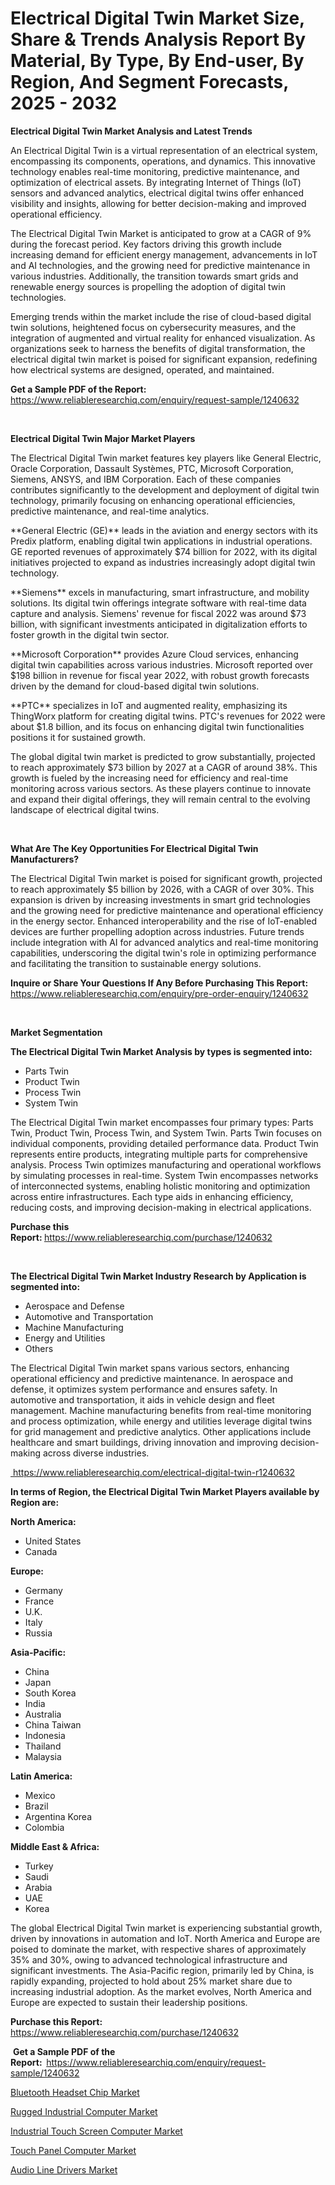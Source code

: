 <p><h1>Electrical Digital Twin Market Size, Share & Trends Analysis Report By Material, By Type, By End-user, By Region, And Segment Forecasts, 2025 - 2032</h1></p><p><strong>Electrical Digital Twin Market Analysis and Latest Trends</strong></p>
<p><p>An Electrical Digital Twin is a virtual representation of an electrical system, encompassing its components, operations, and dynamics. This innovative technology enables real-time monitoring, predictive maintenance, and optimization of electrical assets. By integrating Internet of Things (IoT) sensors and advanced analytics, electrical digital twins offer enhanced visibility and insights, allowing for better decision-making and improved operational efficiency.</p><p>The Electrical Digital Twin Market is anticipated to grow at a CAGR of 9% during the forecast period. Key factors driving this growth include increasing demand for efficient energy management, advancements in IoT and AI technologies, and the growing need for predictive maintenance in various industries. Additionally, the transition towards smart grids and renewable energy sources is propelling the adoption of digital twin technologies.</p><p>Emerging trends within the market include the rise of cloud-based digital twin solutions, heightened focus on cybersecurity measures, and the integration of augmented and virtual reality for enhanced visualization. As organizations seek to harness the benefits of digital transformation, the electrical digital twin market is poised for significant expansion, redefining how electrical systems are designed, operated, and maintained.</p></p>
<p><strong>Get a Sample PDF of the Report:&nbsp;</strong> <a href="https://www.reliableresearchiq.com/enquiry/request-sample/1240632?utm_campaign=1896&utm_medium=2&utm_source=Github&utm_content=ia&utm_term=06042025&utm_id=electrical-digital-twin">https://www.reliableresearchiq.com/enquiry/request-sample/1240632</a></p>
<p>&nbsp;</p>
<p><strong>Electrical Digital Twin Major Market Players</strong></p>
<p><p>The Electrical Digital Twin market features key players like General Electric, Oracle Corporation, Dassault Systèmes, PTC, Microsoft Corporation, Siemens, ANSYS, and IBM Corporation. Each of these companies contributes significantly to the development and deployment of digital twin technology, primarily focusing on enhancing operational efficiencies, predictive maintenance, and real-time analytics.</p><p>**General Electric (GE)** leads in the aviation and energy sectors with its Predix platform, enabling digital twin applications in industrial operations. GE reported revenues of approximately $74 billion for 2022, with its digital initiatives projected to expand as industries increasingly adopt digital twin technology.</p><p>**Siemens** excels in manufacturing, smart infrastructure, and mobility solutions. Its digital twin offerings integrate software with real-time data capture and analysis. Siemens' revenue for fiscal 2022 was around $73 billion, with significant investments anticipated in digitalization efforts to foster growth in the digital twin sector.</p><p>**Microsoft Corporation** provides Azure Cloud services, enhancing digital twin capabilities across various industries. Microsoft reported over $198 billion in revenue for fiscal year 2022, with robust growth forecasts driven by the demand for cloud-based digital twin solutions.</p><p>**PTC** specializes in IoT and augmented reality, emphasizing its ThingWorx platform for creating digital twins. PTC's revenues for 2022 were about $1.8 billion, and its focus on enhancing digital twin functionalities positions it for sustained growth.</p><p>The global digital twin market is predicted to grow substantially, projected to reach approximately $73 billion by 2027 at a CAGR of around 38%. This growth is fueled by the increasing need for efficiency and real-time monitoring across various sectors. As these players continue to innovate and expand their digital offerings, they will remain central to the evolving landscape of electrical digital twins.</p></p>
<p>&nbsp;</p>
<p><strong>What Are The Key Opportunities For Electrical Digital Twin Manufacturers?</strong></p>
<p><p>The Electrical Digital Twin market is poised for significant growth, projected to reach approximately $5 billion by 2026, with a CAGR of over 30%. This expansion is driven by increasing investments in smart grid technologies and the growing need for predictive maintenance and operational efficiency in the energy sector. Enhanced interoperability and the rise of IoT-enabled devices are further propelling adoption across industries. Future trends include integration with AI for advanced analytics and real-time monitoring capabilities, underscoring the digital twin's role in optimizing performance and facilitating the transition to sustainable energy solutions.</p></p>
<p><strong>Inquire or Share Your Questions If Any Before Purchasing This Report:</strong> <a href="https://www.reliableresearchiq.com/enquiry/pre-order-enquiry/1240632?utm_campaign=1896&utm_medium=2&utm_source=Github&utm_content=ia&utm_term=06042025&utm_id=electrical-digital-twin">https://www.reliableresearchiq.com/enquiry/pre-order-enquiry/1240632</a></p>
<p>&nbsp;</p>
<p><strong>Market Segmentation</strong></p>
<p><strong>The Electrical Digital Twin Market Analysis by types is segmented into:</strong></p>
<p><ul><li>Parts Twin</li><li>Product Twin</li><li>Process Twin</li><li>System Twin</li></ul></p>
<p><p>The Electrical Digital Twin market encompasses four primary types: Parts Twin, Product Twin, Process Twin, and System Twin. Parts Twin focuses on individual components, providing detailed performance data. Product Twin represents entire products, integrating multiple parts for comprehensive analysis. Process Twin optimizes manufacturing and operational workflows by simulating processes in real-time. System Twin encompasses networks of interconnected systems, enabling holistic monitoring and optimization across entire infrastructures. Each type aids in enhancing efficiency, reducing costs, and improving decision-making in electrical applications.</p></p>
<p><strong>Purchase this Report:&nbsp;</strong><a href="https://www.reliableresearchiq.com/purchase/1240632?utm_campaign=1896&utm_medium=2&utm_source=Github&utm_content=ia&utm_term=06042025&utm_id=electrical-digital-twin">https://www.reliableresearchiq.com/purchase/1240632</a></p>
<p>&nbsp;</p>
<p><strong>The Electrical Digital Twin Market Industry Research by Application is segmented into:</strong></p>
<p><ul><li>Aerospace and Defense</li><li>Automotive and Transportation</li><li>Machine Manufacturing</li><li>Energy and Utilities</li><li>Others</li></ul></p>
<p><p>The Electrical Digital Twin market spans various sectors, enhancing operational efficiency and predictive maintenance. In aerospace and defense, it optimizes system performance and ensures safety. In automotive and transportation, it aids in vehicle design and fleet management. Machine manufacturing benefits from real-time monitoring and process optimization, while energy and utilities leverage digital twins for grid management and predictive analytics. Other applications include healthcare and smart buildings, driving innovation and improving decision-making across diverse industries.</p></p>
<p><a href="https://www.reliableresearchiq.com/electrical-digital-twin-r1240632?utm_campaign=1896&utm_medium=2&utm_source=Github&utm_content=ia&utm_term=06042025&utm_id=electrical-digital-twin">&nbsp;https://www.reliableresearchiq.com/electrical-digital-twin-r1240632</a></p>
<p><strong>In terms of Region, the Electrical Digital Twin Market Players available by Region are:</strong></p>
<p>
    <p> <strong> North America: </strong>
        <ul>
            <li>United States</li>
            <li>Canada</li>
        </ul>
        </p> 
    <p> <strong> Europe: </strong>
        <ul>
            <li>Germany</li>
            <li>France</li>
            <li>U.K.</li>
            <li>Italy</li>
            <li>Russia</li>
        </ul>
        </p> 
    <p> <strong> Asia-Pacific: </strong>
        <ul>
            <li>China</li>
            <li>Japan</li>
            <li>South Korea</li>
            <li>India</li>
            <li>Australia</li>
            <li>China Taiwan</li>
            <li>Indonesia</li>
            <li>Thailand</li>
            <li>Malaysia</li>
        </ul>
        </p> 
    <p> <strong> Latin America: </strong>
        <ul>
            <li>Mexico</li>
            <li>Brazil</li>
            <li>Argentina Korea</li>
            <li>Colombia</li>
        </ul>
        </p> 
    <p> <strong> Middle East & Africa: </strong>
        <ul>
            <li>Turkey</li>
            <li>Saudi</li>
            <li>Arabia</li>
            <li>UAE</li>
            <li>Korea</li>
        </ul>
    </p>
    </p>
<p><p>The global Electrical Digital Twin market is experiencing substantial growth, driven by innovations in automation and IoT. North America and Europe are poised to dominate the market, with respective shares of approximately 35% and 30%, owing to advanced technological infrastructure and significant investments. The Asia-Pacific region, primarily led by China, is rapidly expanding, projected to hold about 25% market share due to increasing industrial adoption. As the market evolves, North America and Europe are expected to sustain their leadership positions.</p></p>
<p><strong>Purchase this Report: </strong><a href="https://www.reliableresearchiq.com/purchase/1240632?utm_campaign=1896&utm_medium=2&utm_source=Github&utm_content=ia&utm_term=06042025&utm_id=electrical-digital-twin">https://www.reliableresearchiq.com/purchase/1240632</a></p>
<p>&nbsp;<strong>Get a Sample PDF of the Report:&nbsp;&nbsp;</strong><a href="https://www.reliableresearchiq.com/enquiry/request-sample/1240632?utm_campaign=1896&utm_medium=2&utm_source=Github&utm_content=ia&utm_term=06042025&utm_id=electrical-digital-twin">https://www.reliableresearchiq.com/enquiry/request-sample/1240632</a></p>
<p><strong></strong></p>
<p><p><a href="https://github.com/pupunhez/Market-Research-Report-List-1/blob/main/bluetooth-headset-chip-market.md?utm_campaign=1896&utm_medium=2&utm_source=Github&utm_content=ia&utm_term=06042025&utm_id=electrical-digital-twin">Bluetooth Headset Chip Market</a></p><p><a href="https://github.com/miehldobin1w/Market-Research-Report-List-1/blob/main/rugged-industrial-computer-market.md?utm_campaign=1896&utm_medium=2&utm_source=Github&utm_content=ia&utm_term=06042025&utm_id=electrical-digital-twin">Rugged Industrial Computer Market</a></p><p><a href="https://github.com/delcirodda4f/Market-Research-Report-List-1/blob/main/industrial-touch-screen-computer-market.md?utm_campaign=1896&utm_medium=2&utm_source=Github&utm_content=ia&utm_term=06042025&utm_id=electrical-digital-twin">Industrial Touch Screen Computer Market</a></p><p><a href="https://github.com/meenafadilkh/Market-Research-Report-List-1/blob/main/touch-panel-computer-market.md?utm_campaign=1896&utm_medium=2&utm_source=Github&utm_content=ia&utm_term=06042025&utm_id=electrical-digital-twin">Touch Panel Computer Market</a></p><p><a href="https://github.com/gaiusmelyna/Market-Research-Report-List-1/blob/main/audio-line-drivers-market.md?utm_campaign=1896&utm_medium=2&utm_source=Github&utm_content=ia&utm_term=06042025&utm_id=electrical-digital-twin">Audio Line Drivers Market</a></p></p>